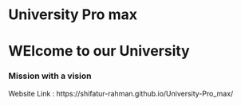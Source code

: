 # University Pro max

<h1> WElcome to our University </h1>

<h3> Mission with a vision </h3>

<p> Website Link : https://shifatur-rahman.github.io/University-Pro_max/  </p>

